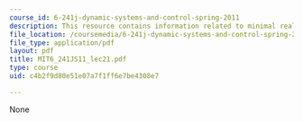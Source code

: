 ```yaml
---
course_id: 6-241j-dynamic-systems-and-control-spring-2011
description: This resource contains information related to minimal realizations.
file_location: /coursemedia/6-241j-dynamic-systems-and-control-spring-2011/c4b2f9d80e51e07a7f1ff6e7be4308e7_MIT6_241JS11_lec21.pdf
file_type: application/pdf
layout: pdf
title: MIT6_241JS11_lec21.pdf
type: course
uid: c4b2f9d80e51e07a7f1ff6e7be4308e7

---
```

None